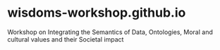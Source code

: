 # wisdoms-workshop.github.io
Workshop on Integrating the Semantics of Data, Ontologies, Moral and cultural values and their Societal impact
